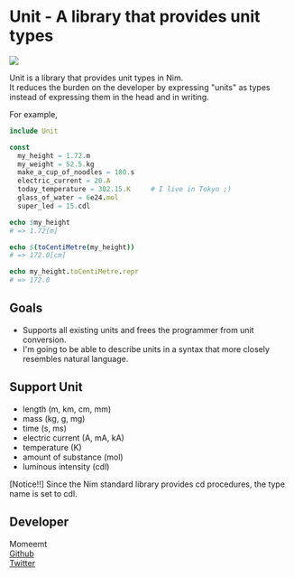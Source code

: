 # Unit - A library that provides unit types  

![](https://travis-ci.org/nim-lang/packages.svg?branch=master)

Unit is a library that provides unit types in Nim.  
It reduces the burden on the developer by expressing "units" as types instead of expressing them in the head and in writing.
  
For example,

```nim
include Unit

const
  my_height = 1.72.m
  my_weight = 52.5.kg
  make_a_cup_of_noodles = 180.s
  electric_current = 20.A
  today_temperature = 302.15.K     # I live in Tokyo ;)
  glass_of_water = 6e24.mol
  super_led = 15.cdl

echo $my_height
# => 1.72[m]

echo $(toCentiMetre(my_height))
# => 172.0[cm]

echo my_height.toCentiMetre.repr
# => 172.0
```

## Goals

- Supports all existing units and frees the programmer from unit conversion.
- I'm going to be able to describe units in a syntax that more closely resembles natural language.

## Support Unit

- length (m, km, cm, mm)
- mass (kg, g, mg)
- time (s, ms)
- electric current (A, mA, kA)
- temperature (K)
- amount of substance (mol)
- luminous intensity (cdl)
  
[Notice!!] Since the Nim standard library provides cd procedures, the type name is set to cdl.

## Developer
Momeemt  
[Github](https://www.github.com/momeemt)  
[Twitter](https://www.twitter.com/momeemt)
